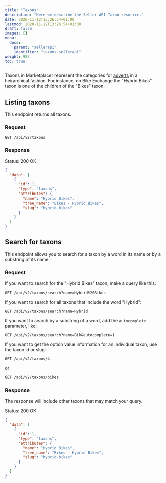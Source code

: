 ```yaml
---
title: "Taxons"
description: "Here we describe the Seller API Taxon resource."
date: 2020-11-12T13:26:54+01:00
lastmod: 2020-11-12T13:26:54+01:00
draft: false
images: []
menu:
  docs:
    parent: "sellerapi"
    identifier: "taxons-sellerapi"
weight: 985
toc: true
---
```


Taxons in Marketplacer represent the categories for [adverts](/docs/sellerapi/adverts) in a heirarchical fashion. For instance, on Bike Exchange the "Hybrid Bikes" taxon is one of the children of the "Bikes" taxon.

## Listing taxons

This endpoint returns all taxons.

### Request

    GET /api/v2/taxons

### Response

<div class="alert alert-success" role="alert">
  Status: 200 OK
</div>

```json
{
  "data": [
    {
      "id": 1,
      "type": "taxons",
      "attributes": {
        "name": "Hybrid Bikes",
        "tree_name": "Bikes - Hybrid Bikes",
        "slug": "hybrid-bikes"
      }
    }
  ]
}
```

## Search for taxons

This endpoint allows you to search for a taxon by a word in its name or by a substring of its name.

### Request

If you want to search for the "Hybrid Bikes" taxon, make a query like this:

    GET /api/v2/taxons/search?name=Hybrid%20Bikes

If you want to search for all taxons that include the word "Hybrid":

    GET /api/v2/taxons/search?name=Hybrid

If you want to search by a substring of a word, add the `autocomplete` parameter, like:

    GET /api/v2/taxons/search?name=Bik&autocomplete=1

If you want to get the option value information for an individual taxon, use the taxon id or slug:

    GET /api/v2/taxons/4

or

    GET /api/v2/taxons/bikes

### Response

The response will include other taxons that may match your query.


<div class="alert alert-success" role="alert">
  Status: 200 OK
</div>

```json
{
  "data": [
    {
      "id": 1,
      "type": "taxons",
      "attributes": {
        "name": "Hybrid Bikes",
        "tree_name": "Bikes - Hybrid Bikes",
        "slug": "hybrid-bikes"
      }
    }
  ]
}
```